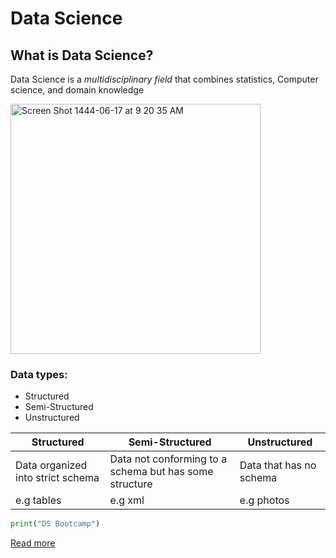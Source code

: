 
# Data Science

  

## **What is Data Science?**

Data Science is a *multidisciplinary field* that combines statistics, Computer science, and domain knowledge

  
<img  width="400" height="400"  alt="Screen Shot 1444-06-17 at 9 20 35 AM"  src=DS.png>

### Data types:
- Structured 
- Semi-Structured
- Unstructured


Structured| Semi-Structured| Unstructured
------ | ------|----
Data organized into strict schema| Data not conforming to a schema but has some structure|Data that has no schema
e.g tables| e.g xml|e.g photos

```python
print("DS Bootcamp")
```

[Read more](https://en.wikipedia.org/wiki/Data_science%E2%80%9D)

